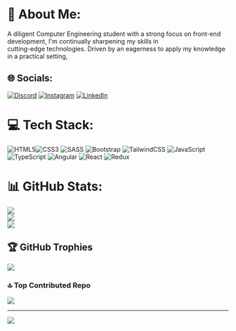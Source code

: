 # 💫 About Me:
A diligent Computer Engineering student with a strong focus on front-end development, I'm continually sharpening my skills in<br>cutting-edge technologies. Driven by an eagerness to apply my knowledge in a practical setting,


## 🌐 Socials:
[![Discord](https://img.shields.io/badge/Discord-%237289DA.svg?logo=discord&logoColor=white)](https://discord.gg/younes_nb) [![Instagram](https://img.shields.io/badge/Instagram-%23E4405F.svg?logo=Instagram&logoColor=white)](https://instagram.com/younes_nb) [![LinkedIn](https://img.shields.io/badge/LinkedIn-%230077B5.svg?logo=linkedin&logoColor=white)](https://linkedin.com/in/younes-nb) 

# 💻 Tech Stack:
![HTML5](https://img.shields.io/badge/html5-%23E34F26.svg?style=for-the-badge&logo=html5&logoColor=white)![CSS3](https://img.shields.io/badge/css3-%231572B6.svg?style=for-the-badge&logo=css3&logoColor=white) ![SASS](https://img.shields.io/badge/SASS-hotpink.svg?style=for-the-badge&logo=SASS&logoColor=white) ![Bootstrap](https://img.shields.io/badge/bootstrap-%23563D7C.svg?style=for-the-badge&logo=bootstrap&logoColor=white) ![TailwindCSS](https://img.shields.io/badge/tailwindcss-%2338B2AC.svg?style=for-the-badge&logo=tailwind-css&logoColor=white) ![JavaScript](https://img.shields.io/badge/javascript-%23323330.svg?style=for-the-badge&logo=javascript&logoColor=%23F7DF1E) ![TypeScript](https://img.shields.io/badge/typescript-%23007ACC.svg?style=for-the-badge&logo=typescript&logoColor=white) ![Angular](https://img.shields.io/badge/angular-%23DD0031.svg?style=for-the-badge&logo=angular&logoColor=white) ![React](https://img.shields.io/badge/react-%2320232a.svg?style=for-the-badge&logo=react&logoColor=%2361DAFB) ![Redux](https://img.shields.io/badge/redux-%23593d88.svg?style=for-the-badge&logo=redux&logoColor=white)   
# 📊 GitHub Stats:
![](https://github-readme-stats.vercel.app/api?username=younes-nb&theme=radical&hide_border=true&include_all_commits=true&count_private=true)<br/>
![](https://github-readme-streak-stats.herokuapp.com/?user=younes-nb&theme=radical&hide_border=true)<br/>
![](https://github-readme-stats.vercel.app/api/top-langs/?username=younes-nb&theme=radical&hide_border=true&include_all_commits=true&count_private=true&layout=compact)

## 🏆 GitHub Trophies
![](https://github-profile-trophy.vercel.app/?username=younes-nb&theme=radical&no-frame=false&no-bg=false&margin-w=4)

### 🔝 Top Contributed Repo
![](https://github-contributor-stats.vercel.app/api?username=younes-nb&limit=5&theme=radical&combine_all_yearly_contributions=true)

---
[![](https://visitcount.itsvg.in/api?id=younes-nb&icon=0&color=4)](https://visitcount.itsvg.in)

<!-- Proudly created with GPRM ( https://gprm.itsvg.in ) -->
